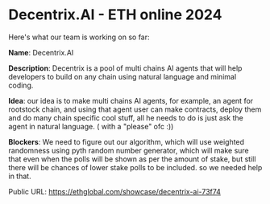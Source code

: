 # Decentrix.AI - ETH online 2024

Here's what our team is working on so far:

**Name**: Decentrix.AI

**Description**: Decentrix is a pool of multi chains AI agents that will help developers to build on any chain using natural language and minimal coding.

**Idea**: our idea is to make multi chains AI agents, for example, an agent for rootstock chain, and using that agent user can make contracts, deploy them and do many chain specific cool stuff, all he needs to do is just ask the agent in natural language.
( with a "please" ofc :))

**Blockers**: We need to figure out our algorithm, which will use weighted randomness using pyth random number generator, which will make sure that even when the polls will be shown as per the amount of stake, but still there will be chances of lower stake polls to be included. so we needed help in that.

Public URL: https://ethglobal.com/showcase/decentrix-ai-73f74
